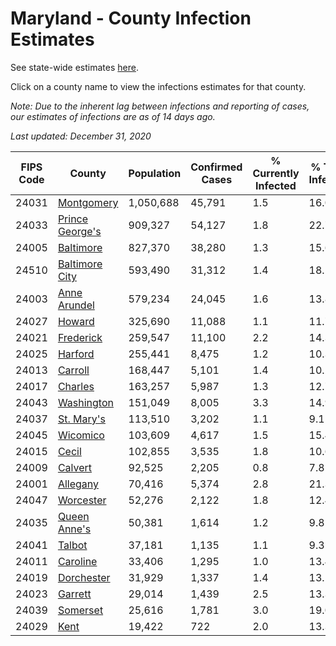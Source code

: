 # Maryland - County Infection Estimates

See state-wide estimates [here](/infections/us-md).

Click on a county name to view the infections estimates for that county.

*Note: Due to the inherent lag between infections and reporting of cases, our estimates of infections are as of 14 days ago.*

*Last updated: December 31, 2020*

|   FIPS Code |                             County |   Population |   Confirmed Cases |   % Currently Infected |   % Total Infected |
|-------------|------------------------------------|--------------|-------------------|------------------------|--------------------|
|       24031 |           [Montgomery](montgomery) |    1,050,688 |            45,791 |                    1.5 |               16.0 |
|       24033 | [Prince George's](prince-george's) |      909,327 |            54,127 |                    1.8 |               22.7 |
|       24005 |             [Baltimore](baltimore) |      827,370 |            38,280 |                    1.3 |               15.6 |
|       24510 |   [Baltimore City](baltimore-city) |      593,490 |            31,312 |                    1.4 |               18.1 |
|       24003 |       [Anne Arundel](anne-arundel) |      579,234 |            24,045 |                    1.6 |               13.8 |
|       24027 |                   [Howard](howard) |      325,690 |            11,088 |                    1.1 |               11.7 |
|       24021 |             [Frederick](frederick) |      259,547 |            11,100 |                    2.2 |               14.3 |
|       24025 |                 [Harford](harford) |      255,441 |             8,475 |                    1.2 |               10.3 |
|       24013 |                 [Carroll](carroll) |      168,447 |             5,101 |                    1.4 |               10.2 |
|       24017 |                 [Charles](charles) |      163,257 |             5,987 |                    1.3 |               12.7 |
|       24043 |           [Washington](washington) |      151,049 |             8,005 |                    3.3 |               14.9 |
|       24037 |           [St. Mary's](st.-mary's) |      113,510 |             3,202 |                    1.1 |                9.1 |
|       24045 |               [Wicomico](wicomico) |      103,609 |             4,617 |                    1.5 |               15.4 |
|       24015 |                     [Cecil](cecil) |      102,855 |             3,535 |                    1.8 |               10.6 |
|       24009 |                 [Calvert](calvert) |       92,525 |             2,205 |                    0.8 |                7.8 |
|       24001 |               [Allegany](allegany) |       70,416 |             5,374 |                    2.8 |               21.3 |
|       24047 |             [Worcester](worcester) |       52,276 |             2,122 |                    1.8 |               12.4 |
|       24035 |       [Queen Anne's](queen-anne's) |       50,381 |             1,614 |                    1.2 |                9.8 |
|       24041 |                   [Talbot](talbot) |       37,181 |             1,135 |                    1.1 |                9.3 |
|       24011 |               [Caroline](caroline) |       33,406 |             1,295 |                    1.0 |               13.4 |
|       24019 |           [Dorchester](dorchester) |       31,929 |             1,337 |                    1.4 |               13.1 |
|       24023 |                 [Garrett](garrett) |       29,014 |             1,439 |                    2.5 |               13.3 |
|       24039 |               [Somerset](somerset) |       25,616 |             1,781 |                    3.0 |               19.0 |
|       24029 |                       [Kent](kent) |       19,422 |               722 |                    2.0 |               13.3 |